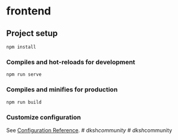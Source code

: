 # frontend

## Project setup
```
npm install
```

### Compiles and hot-reloads for development
```
npm run serve
```

### Compiles and minifies for production
```
npm run build
```

### Customize configuration
See [Configuration Reference](https://cli.vuejs.org/config/).
#   d k s h _ c o m m u n i t y  
 #   d k s h _ c o m m u n i t y  
 